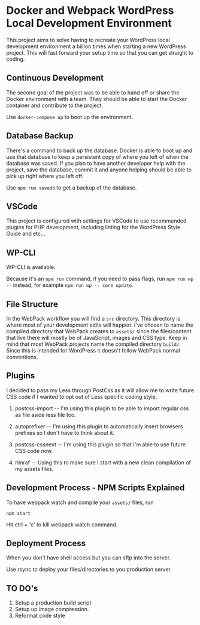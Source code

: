 # Docker and Webpack WordPress Local Development Environment

This project aims to solve having to recreate your WordPress local development environment a billion times when starting a
new WordPress project. This will fast forward your setup time so that you can get straight to coding.
## Continuous Development

The second goal of the project was to be able to hand off or share the Docker environment with a team. They should be able to start the Docker container and contribute to the project.


Use `docker-compose up` to boot up the environment.

## Database Backup
There's a command to back up the database. Docker is able to boot up and use that database to keep a persistent copy of where you left of when the database was saved. If you plan to have another developer help with the project, save the database, commit it and anyone helping should be able to pick up right where you left off.

Use `npm run savedb` to get a backup of the database.

## VSCode

This project is configured with settings for VSCode to use recommended plugins for PHP development, including linting for the WordPress Style Guide and etc...

## WP-CLI

WP-CLI is available.

Because it's an `npm run` command, if you need to pass flags, run `npm run wp --` instead, for example `npm run wp -- core update`.

## File Structure

In the WebPack workflow you will find a `src` directory. This directory is where most of your development edits will happen. I've chosen to name the compiled directory that WebPack creates to `assets/` since the files/content that live there will mostly be of JavaScript, images and CSS type. Keep in mind that most WebPack projects name the compiled directory
`build/`. Since this is intended for WordPress it doesn't follow WebPack normal conventions.

## Plugins

I decided to pass my Less through PostCss as it will allow me to write future CSS code if I wanted to
opt out of Less specific coding style.

1. postcss-import -- I'm using this plugin to be able to import regular css as file aside less file too.

1. autoprefixer -- I'm using this plugin to automatically insert browsers prefixes so I don't have to think about it.

1. postcss-cssnext -- I'm using this plugin so that I'm able to use future CSS code now.

1. rimraf -- Using this to make sure I start with a new clean compilation of my assets files.

## Development Process - NPM Scripts Explained

To have webpack watch and compile your `assets/` files, run

```
npm start
```
Hit ctrl + 'c' to kill webpack watch command.



## Deployment Process

 When you don't have shell access but you can sftp into the server.

 Use rsync to deploy your files/directories to you production server.

## TO DO's

1. Setup a production build script
1. Setup up image compression.
1. Reformat code style

